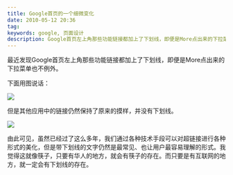```yaml
---
title: Google首页的一个细微变化
date: 2010-05-12 20:36
tag: 
keywords: google, 页面设计
description: Google首页左上角那些功能链接都加上了下划线，即便是More点出来的下拉菜单也不例外。
---
```


最近发现Google首页左上角那些功能链接都加上了下划线，即便是More点出来的下拉菜单也不例外。

下面用图说话：

![](/20100512-google-homepage/0029_thumb.png)

但是其他应用中的链接仍然保持了原来的摸样，并没有下划线。

![](/20100512-google-homepage/0028_thumb.png)

由此可见，虽然已经过了这么多年，我们通过各种技术手段可以对超链接进行各种形式的美化，但是带下划线的文字仍然是最常见、也让用户最容易理解的形式。我觉得这就像筷子，只要有华人的地方，就会有筷子的存在。而只要是有互联网的地方，就一定会有下划线的存在。
